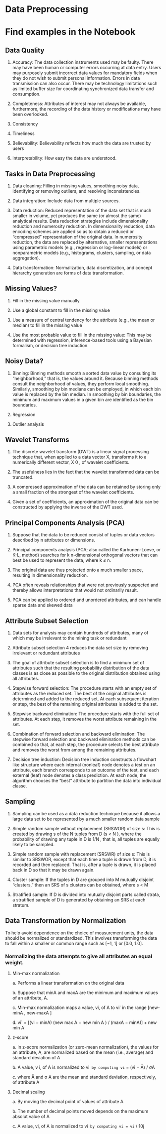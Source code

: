 # Data Preprocessing

# Find examples in the Notebook

## Data Quality

1. Accuracy: The data collection instruments used may be faulty. There may have been human or computer errors occurring at data entry. Users may purposely submit incorrect data values for mandatory fields when they do not wish to submit personal information. Errors in data transmission can also occur. There may be technology limitations such as limited buffer size for coordinating synchronized data transfer and consumption.

2. Completeness: Attributes of interest may not always be available, furthermore, the recording of the data history or modifications may have been overlooked.

3. Consistency

4. Timeliness

5. Believability: Believability reflects how much the data are trusted by users

6. interpretability: How easy the data are understood.
 


## Tasks in Data Preprocessing

1. Data cleaning: Filling in missing values, smoothing noisy data, identifying or removing outliers, and resolving inconsistencies.

2. Data integration: Include data from multiple sources. 

3. Data reduction: Reduced representation of the data set that is much smaller in volume, yet produces the same (or almost the same) analytical results. Data reduction strategies include dimensionality reduction and numerosity reduction. In dimensionality reduction, data encoding schemes are applied so as to obtain a reduced or “compressed” representation of the original data. In numerosity reduction, the data are replaced by alternative, smaller representations using parametric models (e.g., regression or log-linear models) or nonparametric models (e.g., histograms, clusters, sampling, or data aggregation).

4. Data transformation: Normalization, data discretization, and concept hierarchy generation are forms of data transformation.



## Missing Values?

1. Fill in the missing value manually

2. Use a global constant to fill in the missing value

3. Use a measure of central tendency for the attribute (e.g., the mean or median) to fill in the missing value

4. Use the most probable value to fill in the missing value: This may be determined with regression, inference-based tools using a Bayesian formalism, or decision tree induction.


## Noisy Data?

1. Binning: Binning methods smooth a sorted data value by consulting its “neighborhood,” that is, the values around it. Because binning methods consult the neighborhood of values, they perform local smoothing. Similarly, smoothing by bin medians can be employed, in which each bin value is replaced by the bin median. In smoothing by bin boundaries, the minimum and maximum values in a given bin are identified as the bin boundaries.

2. Regression

3. Outlier analysis

## Wavelet Transforms

1. The discrete wavelet transform (DWT) is a linear signal processing technique that,
when applied to a data vector X, transforms it to a numerically different vector, X 0 , of
wavelet coefficients.

2. The usefulness lies in the fact that the wavelet transformed data can be truncated.

3. A compressed approximation of the data can be retained by storing only a small fraction of the strongest of the wavelet coefficients.

4. Given a set of coefficients, an approximation of the original data can be constructed by applying the inverse of the DWT used.

## Principal Components Analysis (PCA)

1. Suppose that the data to be reduced consist of tuples or data vectors described by n attributes or dimensions. 

2. Principal components analysis (PCA; also called the Karhunen-Loeve, or K-L, method) searches for k n-dimensional orthogonal vectors that can best be used to represent the data, where k ≤ n.

3. The original data are thus projected onto a much smaller space, resulting in dimensionality reduction.

4. PCA often reveals relationships that were not previously suspected and thereby allows interpretations that would not ordinarily result.

5. PCA can be applied to ordered and unordered attributes, and can handle sparse data and skewed data

## Attribute Subset Selection

1. Data sets for analysis may contain hundreds of attributes, many of which may be irrelevant to the mining task or redundant

2. Attribute subset selection 4 reduces the data set size by removing irrelevant or redundant attributes

3. The goal of attribute subset selection is to find a minimum set of attributes such that the resulting probability distribution of the data classes is as close as possible to the original distribution obtained using all attributes.

4. Stepwise forward selection: The procedure starts with an empty set of attributes as
the reduced set. The best of the original attributes is determined and added to the reduced set. At each subsequent iteration or step, the best of the remaining original attributes is added to the set.

5. Stepwise backward elimination: The procedure starts with the full set of attributes. At each step, it removes the worst attribute remaining in the set.

6. Combination of forward selection and backward elimination: The stepwise forward selection and backward elimination methods can be combined so that, at each step, the procedure selects the best attribute and removes the worst from among the remaining attributes.

7. Decision tree induction: Decision tree induction constructs a flowchart like structure where each internal (nonleaf) node denotes a test on an attribute, each branch corresponds to an outcome of the test, and each external (leaf) node denotes a class prediction. At each node, the algorithm chooses the “best” attribute to partition the data into individual classe. 

## Sampling

1. Sampling can be used as a data reduction technique because it allows a large data set to be represented by a much smaller random data sample

2. Simple random sample without replacement (SRSWOR) of size s: This is created by drawing s of the N tuples from D (s < N ), where the probability of drawing any tuple in D is 1/N , that is, all tuples are equally likely to be sampled.

3. Simple random sample with replacement (SRSWR) of size s: This is similar to SRSWOR, except that each time a tuple is drawn from D, it is recorded and then replaced. That is, after a tuple is drawn, it is placed back in D so that it may be drawn again.

4. Cluster sample: If the tuples in D are grouped into M mutually disjoint “clusters,” then an SRS of s clusters can be obtained, where s < M

5. Stratified sample: If D is divided into mutually disjoint parts called strata, a stratified sample of D is generated by obtaining an SRS at each stratum.


## Data Transformation by Normalization

To help avoid dependence on the choice of measurement units, the data should be normalized or standardized. This involves transforming the data to fall within a smaller or common range such as [−1, 1] or [0.0, 1.0]. 

### Normalizing the data attempts to give all attributes an equal weight. 

1. Min-max normalization
	
	a. Performs a linear transformation on the original data

	b. Suppose that minA and maxA are the minimum and maximum values of an attribute, A.

	c. Min-max normalization maps a value, vi, of A to vi` in the range [new-minA , new-maxA ]

	d. vi` =  [(vi − minA) (new max A − new min A ) / (maxA − minA)] + new min A

2. z-score

	a. In z-score normalization (or zero-mean normalization), the values for an attribute, A, are normalized based on the mean (i.e., average) and standard deviation of A

	b. A value, v i, of A is normalized to vi` by computing vi` = (vi − Ā) / σA

	c. where Ā and σ A are the mean and standard deviation, respectively, of attribute A

3. Decimal scaling

	a. By moving the decimal point of values of attribute A

	b. The number of decimal points moved depends on the maximum absolut value of A

	c. A value, vi, of A is normalized to vi` by computing vi = vi` / 10j